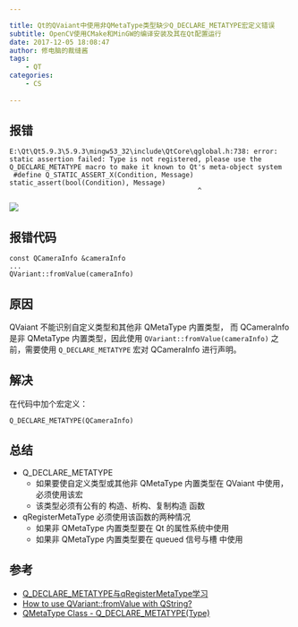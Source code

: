 ```yaml
---

title: Qt的QVaiant中使用非QMetaType类型缺少Q_DECLARE_METATYPE宏定义错误
subtitle: OpenCV使用CMake和MinGW的编译安装及其在Qt配置运行
date: 2017-12-05 18:08:47
author: 修电脑的裁缝酱
tags:
	- QT
categories: 
	- CS
	
---
```


## 报错

```
E:\Qt\Qt5.9.3\5.9.3\mingw53_32\include\QtCore\qglobal.h:738: error: static assertion failed: Type is not registered, please use the Q_DECLARE_METATYPE macro to make it known to Qt's meta-object system
 #define Q_STATIC_ASSERT_X(Condition, Message) static_assert(bool(Condition), Message)
                                               ^
```

<!-- more -->

![](http://ojlsgreog.bkt.clouddn.com/Q_DECLARE_METATYPE.png)

## 报错代码
```
const QCameraInfo &cameraInfo
...
QVariant::fromValue(cameraInfo)
```

## 原因

QVaiant 不能识别自定义类型和其他非 QMetaType 内置类型， 而 QCameraInfo 是非 QMetaType 内置类型，因此使用 `QVariant::fromValue(cameraInfo)` 之前，需要使用 `Q_DECLARE_METATYPE` 宏对 QCameraInfo 进行声明。

## 解决

在代码中加个宏定义：

```
Q_DECLARE_METATYPE(QCameraInfo)
```

## 总结

* Q_DECLARE_METATYPE
    * 如果要使自定义类型或其他非 QMetaType 内置类型在 QVaiant 中使用，必须使用该宏
    * 该类型必须有公有的 构造、析构、复制构造 函数
* qRegisterMetaType 必须使用该函数的两种情况
    * 如果非 QMetaType 内置类型要在 Qt 的属性系统中使用
    * 如果非 QMetaType 内置类型要在 queued 信号与槽 中使用

## 参考

* [Q_DECLARE_METATYPE与qRegisterMetaType学习](http://blog.sina.com.cn/s/blog_640531380100yfei.html)
* [How to use QVariant::fromValue with QString?](https://stackoverflow.com/questions/34278017/how-to-use-qvariantfromvalue-with-qstring)
* [QMetaType Class - Q_DECLARE_METATYPE(Type)](http://doc.qt.io/qt-5/qmetatype.html#Q_DECLARE_METATYPE)
